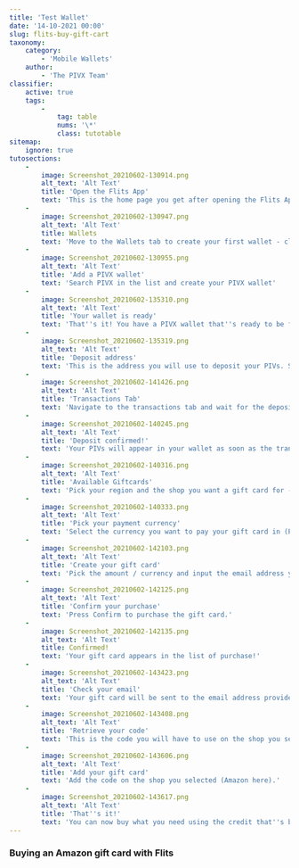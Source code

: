 ```yaml
---
title: 'Test Wallet'
date: '14-10-2021 00:00'
slug: flits-buy-gift-cart
taxonomy:
    category:
        - 'Mobile Wallets'
    author:
        - 'The PIVX Team'
classifier:
    active: true
    tags:
        -
            tag: table
            nums: '\*'
            class: tutotable
sitemap:
    ignore: true
tutosections:
    -
        image: Screenshot_20210602-130914.png
        alt_text: 'Alt Text'
        title: 'Open the Flits App'
        text: 'This is the home page you get after opening the Flits App for the first time.'
    -
        image: Screenshot_20210602-130947.png
        alt_text: 'Alt Text'
        title: Wallets
        text: 'Move to the Wallets tab to create your first wallet - click ''Add wallet'''
    -
        image: Screenshot_20210602-130955.png
        alt_text: 'Alt Text'
        title: 'Add a PIVX wallet'
        text: 'Search PIVX in the list and create your PIVX wallet'
    -
        image: Screenshot_20210602-135310.png
        alt_text: 'Alt Text'
        title: 'Your wallet is ready'
        text: 'That''s it! You have a PIVX wallet that''s ready to be funded. Click on receive PIVX to deposit PIVs in your wallet.'
    -
        image: Screenshot_20210602-135319.png
        alt_text: 'Alt Text'
        title: 'Deposit address'
        text: 'This is the address you will use to deposit your PIVs. Send PIVs to that address from the exchange/wallet where your PIVs are currently stored.'
    -
        image: Screenshot_20210602-141426.png
        alt_text: 'Alt Text'
        title: 'Transactions Tab'
        text: 'Navigate to the transactions tab and wait for the deposit transaction to be confirmed.'
    -
        image: Screenshot_20210602-140245.png
        alt_text: 'Alt Text'
        title: 'Deposit confirmed!'
        text: 'Your PIVs will appear in your wallet as soon as the transaction is confirmed. You can now click on the Giftcards tab.'
    -
        image: Screenshot_20210602-140316.png
        alt_text: 'Alt Text'
        title: 'Available Giftcards'
        text: 'Pick your region and the shop you want a gift card for - I used Amazon for that tutorial.'
    -
        image: Screenshot_20210602-140333.png
        alt_text: 'Alt Text'
        title: 'Pick your payment currency'
        text: 'Select the currency you want to pay your gift card in (PIVX Obviously!)'
    -
        image: Screenshot_20210602-142103.png
        alt_text: 'Alt Text'
        title: 'Create your gift card'
        text: 'Pick the amount / currency and input the email address your card will be sent to. The estimated price is displayed on the confirmation button.'
    -
        image: Screenshot_20210602-142125.png
        alt_text: 'Alt Text'
        title: 'Confirm your purchase'
        text: 'Press Confirm to purchase the gift card.'
    -
        image: Screenshot_20210602-142135.png
        alt_text: 'Alt Text'
        title: Confirmed!
        text: 'Your gift card appears in the list of purchase!'
    -
        image: Screenshot_20210602-143423.png
        alt_text: 'Alt Text'
        title: 'Check your email'
        text: 'Your gift card will be sent to the email address provided earlier. Click on the link in the e-mail to display the code.'
    -
        image: Screenshot_20210602-143408.png
        alt_text: 'Alt Text'
        title: 'Retrieve your code'
        text: 'This is the code you will have to use on the shop you selected (Amazon here).'
    -
        image: Screenshot_20210602-143606.png
        alt_text: 'Alt Text'
        title: 'Add your gift card'
        text: 'Add the code on the shop you selected (Amazon here).'
    -
        image: Screenshot_20210602-143617.png
        alt_text: 'Alt Text'
        title: 'That''s it!'
        text: 'You can now buy what you need using the credit that''s been added to your Amazon account!'
---
```


### Buying an Amazon gift card with Flits
